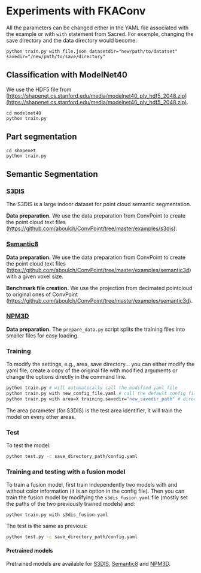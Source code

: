 # Experiments with FKAConv

All the parameters can be changed either in the YAML file associated with the example or with ```with``` statement from Sacred.
For example, changing the save directory and the data directory would become:
```
python train.py with file.json datasetdir="new/path/to/datatset" savedir="/new/path/to/save/directory"
```

## Classification with ModelNet40

We use the HDF5 file from [https://shapenet.cs.stanford.edu/media/modelnet40_ply_hdf5_2048.zip](https://shapenet.cs.stanford.edu/media/modelnet40_ply_hdf5_2048.zip).

```
cd modelnet40
python train.py
```

## Part segmentation

```
cd shapenet
python train.py
```

## Semantic Segmentation

### [S3DIS](http://buildingparser.stanford.edu/dataset.html)

The S3DIS is a large indoor dataset for point cloud semantic segmentation.

**Data preparation.** We use the data preparation from ConvPoint to create the point cloud text files (https://github.com/aboulch/ConvPoint/tree/master/examples/s3dis).

### [Semantic8](http://semantic3d.net/) 

**Data preparation.** We use the data preparation from ConvPoint to create the point cloud text files (https://github.com/aboulch/ConvPoint/tree/master/examples/semantic3d) with a given voxel size.

**Benchmark file creation.** We use the projection from decimated pointcloud to original ones of ConvPoint (https://github.com/aboulch/ConvPoint/tree/master/examples/semantic3d).

### [NPM3D](https://npm3d.fr/paris-lille-3d)

**Data preparation.** The `prepare_data.py` script splits the training files into smaller files for easy loading.

### Training

To modify the settings, e.g., area, save directory... you can either modify the yaml file, create a copy of the original file with modified arguments or change the options directly in the command line.
```bash
python train.py # will automatically call the modified yaml file
python train.py with new_config_file.yaml # call the default config file and then update parameters with the new one
python train.py with area=X training.savedir="new_savedir_path" # direct modification in the command line
```
The area parameter (for S3DIS) is the test area identifier, it will train the model on every other areas.

### Test

To test the model:
```bash
python test.py -c save_directory_path/config.yaml
```

### Training and testing with a fusion model

To train a fusion model, first train independently two models with and without color information (it is an option in the config file).
Then you can train the fusion model by modifying the `s3dis_fusion.yaml` file (mostly set the paths of the two previously trained models) and:
```
python train.py with s3dis_fusion.yaml
```
The test is the same as previous:
```bash
python test.py -c save_directory_path/config.yaml
```

#### Pretrained models

Pretrained models are available for [S3DIS](https://github.com/valeoai/LightConvPoint/releases/download/v0.1/s3dis_KPConvSeg.zip), [Semantic8](https://github.com/valeoai/LightConvPoint/releases/download/v0.1/semantic8_KPConvSeg.zip) and [NPM3D](https://github.com/valeoai/LightConvPoint/releases/download/v0.1/npm3d_KPConvSeg.zip).